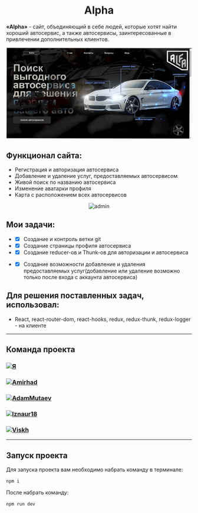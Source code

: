 <h1 align="center"> Alpha </h1>

**«Alpha»** - сайт, объединяющий в себе людей, которые хотят найти хороший автосервис, а также автосервисы, заинтересованные в привлечении дополнительных клиентов.

<p align="center">
  <img src="static/gif/home.gif" alt="home" />
</p>


##  Функционал сайта:

- Регистрация и авторизация автосервиса
- Добавление и удаление услуг, предоставляемых автосервисом
- Живой поиск по названию автосервиса
- Изменение аватарки профиля
- Карта с расположением всех автосервисов

<p align="center">
  <img src="static/gif/user.gif" alt="admin" />
</p>


## Мои задачи: 

- -[x] Создание и контроль ветки git
- -[x] Создание страницы профиля автосервиса
- -[x] Cоздание reducer-ов и Thunk-ов для авторизации и автосервиса
- -[x] Cоздание возможности добавление и удаления предоставляемых услуг(добавление или удаление возможно только после входа с аккаунта автосервиса)


## Для решения поставленных задач, использовал:

- React, react-router-dom, react-hooks, redux, redux-thunk, redux-logger - на клиенте

---

## Команда проекта


<h3>
  <a href="https://github.com/Bilal-1309">
    <img alt="Я" src="https://img.shields.io/badge/-Я-black?style=for-the-badge&logo=github&logoColor=white" />
  </a>
</h3>

<h3>
  <a href="https://github.com/Amirhad">
    <img alt="Amirhad" src="https://img.shields.io/badge/-Amirhad-black?style=for-the-badge&logo=github&logoColor=white" />
  </a>
</h3>

<h3>
  <a href="https://github.com/AdamMutaev">
    <img alt="AdamMutaev" src="https://img.shields.io/badge/-Adam-black?style=for-the-badge&logo=github&logoColor=white" />
  </a>
</h3>

<h3>
  <a href="https://github.com/Iznaur18">
    <img alt="Iznaur18" src="https://img.shields.io/badge/-Iznaur-black?style=for-the-badge&logo=github&logoColor=white" />
  </a>
</h3>

<h3>
  <a href="https://github.com/Viskh">
    <img alt="Viskh" src="https://img.shields.io/badge/-Ramzan-black?style=for-the-badge&logo=github&logoColor=white" />
  </a>
</h3>

---


## Запуск проекта

Для запуска проекта вам необходимо набрать команду в терминале:

```javascript
npm i
```

После набрать команду:

```javascript
npm run dev
```

